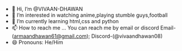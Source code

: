 - 👋 Hi, I’m @VIVAAN-DHAWAN
- 👀 I’m interested in watching anime,playing stumble guys,football
- 🌱 I’m currently learning html,css and python
- 📫 How to reach me ... You can reach me by email or discord Email-(armaandhawan61@gmail.com); Discord-(@vivaandhawan08)
- 😄 Pronouns: He/Him

<!---
VIVAAN-DHAWAN/VIVAAN-DHAWAN is a ✨ special ✨ repository because its `README.md` (this file) appears on your GitHub profile.
You can click the Preview link to take a look at your changes.
--->
